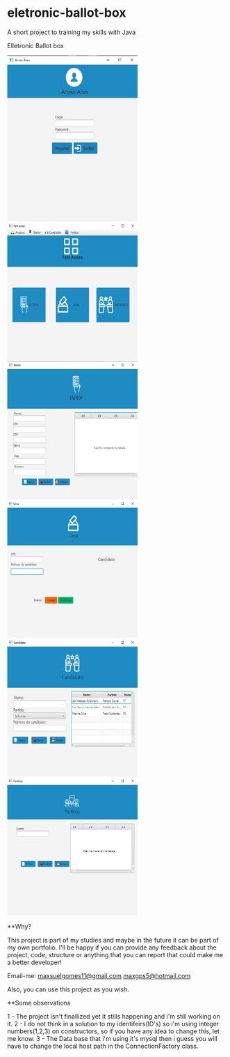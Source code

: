 # eletronic-ballot-box
A short project to training my skills with Java

Elletronic Ballot box

<img src="project_images/login.png" width = 300>
<img src="project_images/fast.png" width = 300>
<img src="project_images/eleitor.png" width = 300>
<img src="project_images/urna.png" width = 300>
<img src="project_images/candidato.png" width = 300>
<img src="project_images/partidos.png" width = 300>

**Why?

This project is part of my studies and maybe in the future it can be part of my own portfolio. I'll be happy if you can provide any feedback about the project, code, structure or anything that you can report that could make me a better developer!

Email-me: maxsuelgomes11@gmail.com
          maxgps5@hotmail.com

Also, you can use this project as you wish.

**Some observations

1 - The project isn't finallized yet it stills happening and i'm still working on it.
2 - I do not think in a solution to my identifeirs(ID's) so i'm using integer numbers(1,2,3) on constructors, so if you have any idea to change this, let me know.
3 - The Data base that i'm using it's mysql then i guess you will have to change the local host path in the ConnectionFactory class.

          
